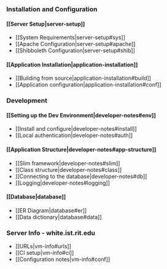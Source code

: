### Installation and Configuration
#### [[Server Setup|server-setup]]
* [[System Requirements|server-setup#sys]]
* [[Apache Configuration|server-setup#apache]]
* [[Shibboleth Configuration|server-setup#shib]]

#### [[Application Installation|application-installation]]
* [[Building from source|application-installation#build]]
* [[Application configuration|application-installation#conf]]

### Development
#### [[Setting up the Dev Environment|developer-notes#env]]
* [[Install and configure|developer-notes#install]]
* [[Local authentication|developer-notes#auth]]

#### [[Application Structure|developer-notes#app-structure]]
* [[Slim framework|developer-notes#slim]]
* [[Class structure|developer-notes#class]]
* [[Connecting to the database|developer-notes#db]]
* [[Logging|developer-notes#logging]]

#### [[Database|database]]
* [[ER Diagram|database#er]]
* [[Data dictionary|database#data]]

### Server Info - white.ist.rit.edu
* [[URLs|vm-info#urls]]
* [[CI setup|vm-info#ci]]
* [[Configuration notes|vm-info#conf]]
